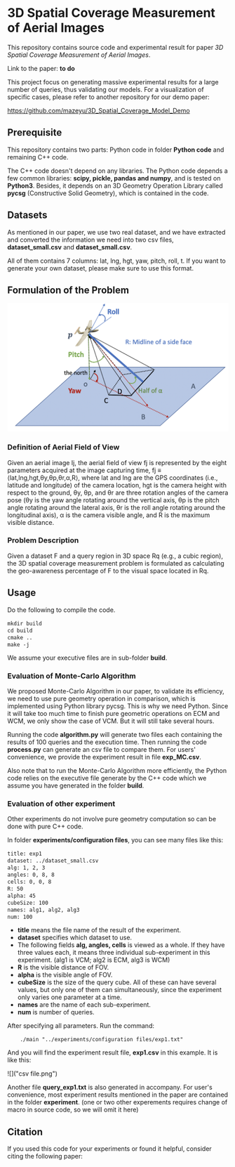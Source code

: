 # 3D Spatial Coverage Measurement of Aerial Images

This repository contains source code and experimental result for paper *3D Spatial Coverage Measurement of Aerial Images*.

Link to the paper: **to do**

This project focus on generating massive experimental results for a large number of queries, thus validating our models. For a visualization of specific cases, please refer to another repository for our demo paper:


https://github.com/mazeyu/3D_Spatial_Coverage_Model_Demo


## Prerequisite
This repository contains two parts: Python code in folder **Python code** and remaining C++ code.

The C++ code doesn't depend on any libraries.
The Python code depends a few common libraries: **scipy, pickle, pandas and numpy**, and is tested on **Python3**. Besides, it depends on an 3D Geometry Operation Library called **pycsg** (Constructive Solid Geometry), which is contained in the code.



## Datasets

As mentioned in our paper, we use two real dataset, and we have extracted and converted the information we need into two csv files, **dataset_small.csv** and **dataset_small.csv**.

 All of them contains 7 columns: lat, lng, hgt, yaw, pitch, roll, t. If you want to generate your own dataset, please make sure to use this format.

## Formulation of the Problem
![](3Dfov.png)
### Definition of Aerial Field of View
Given an aerial image Ij, the aerial field of view fj is represented by the eight parameters acquired at the image capturing time, fj ≡ ⟨lat,lng,hgt,θy,θp,θr,α,R⟩, where lat and lng are the GPS coordinates (i.e., latitude and longitude) of the camera location, hgt is the camera height with respect to the ground, θy, θp, and θr are three rotation angles of the camera pose (θy is the yaw angle rotating around the vertical axis, θp is the pitch angle rotating around the lateral axis, θr is the roll angle rotating around the longitudinal axis), α is the camera visible angle, and R is the maximum visible distance.
### Problem Description
Given a dataset F and a query region in 3D space Rq (e.g., a cubic region), the 3D spatial coverage measurement problem is formulated as calculating the geo-awareness percentage of F to the visual space located in Rq.


## Usage
Do the following to compile the code.
~~~
mkdir build
cd build
cmake ..
make -j
~~~
We assume your executive files are in sub-folder **build**.

### Evaluation of Monte-Carlo Algorithm
We proposed Monte-Carlo Algorithm in our paper, to validate its efficiency, we need to use pure geometry operation in comparison, which is implemented using Python library pycsg. This is why we need Python.
Since it will take too much time to finish pure geometric operations on ECM and WCM, we only show the case of VCM. But it will still take several hours.

 Running the code **algorithm.py** will generate two files each containing the results of 100 queries and the execution time. Then running the code **process.py** can generate an csv file to compare them. For users' convenience, we provide the experiment result in file **exp_MC.csv**.
 
 Also note that to run the Monte-Carlo Algorithm more efficiently, the Python code relies on the executive file generate by the C++ code which we assume you have generated in the folder **build**.
 
 

### Evaluation of other experiment
Other experiments do not involve pure geometry computation so can be done with pure C++ code.

In folder **experiments/configuration files**, you can see many files like this:
~~~
title: exp1
dataset: ../dataset_small.csv
alg: 1, 2, 3
angles: 0, 8, 8
cells: 0, 0, 8
R: 50
alpha: 45
cubeSize: 100
names: alg1, alg2, alg3
num: 100
~~~
 
* **title** means the file name of the result of the experiment.
* **dataset** specifies which dataset to use.
* The following fields **alg, angles, cells** is viewed as a whole. If they have three values each, it means three individual sub-experiment in this experiment. (alg1 is VCM; alg2 is ECM, alg3 is WCM)
* **R** is the visible distance of FOV.
* **alpha** is the visible angle of FOV.
* **cubeSize** is the size of the query cube. All of these can have several values, but only one of them can simultaneously, since the experiment only varies one parameter at a time.
* **names** are the name of each sub-experiment.
* **num** is number of queries.

After specifying all parameters. Run the command:
~~~
    ./main "../experiments/configuration files/exp1.txt"
~~~
And you will find the experiment result file, **exp1.csv** in this example. It is like this:

![]("csv file.png")

Another file **query_exp1.txt** is also generated in accompany. For user's convenience, most experiment results mentioned in the paper are contained in the folder **experiment**. (one or two other experements requires change of macro in source code, so we will omit it here)


    

 


## Citation

If you used this code for your experiments or found it helpful, consider citing the following paper:

~~~
~~~
